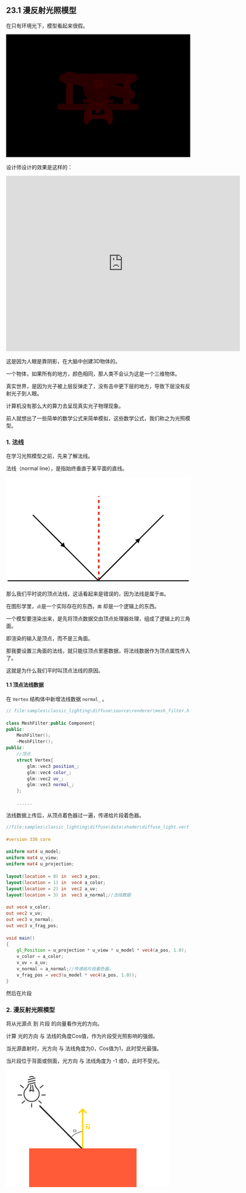 ﻿## 23.1 漫反射光照模型

在只有环境光下，模型看起来很假。

![](../../imgs/classic_lighting/ambient_lighting/ambient_red.jpg)

设计师设计的效果是这样的：

<div class="sketchfab-embed-wrapper"> <iframe title="Basic Plane" frameborder="0" allowfullscreen mozallowfullscreen="true" webkitallowfullscreen="true" allow="autoplay; fullscreen; xr-spatial-tracking" xr-spatial-tracking execution-while-out-of-viewport execution-while-not-rendered web-share width="640" height="480" src="https://sketchfab.com/models/319a57619948416288cc2d2880c70a4a/embed?dnt=1"> </iframe> </div>


这是因为人眼是靠阴影，在大脑中创建3D物体的。

一个物体，如果所有的地方，颜色相同，那人类不会认为这是一个三维物体。

真实世界，是因为光子被上层反弹走了，没有击中更下层的地方，导致下层没有反射光子到人眼。

计算机没有那么大的算力去呈现真实光子物理现象。

前人就想出了一些简单的数学公式来简单模拟，这些数学公式，我们称之为光照模型。

### 1. 法线

在学习光照模型之前，先来了解法线。

法线（normal line），是指始终垂直于某平面的直线。

![](../../imgs/classic_lighting/diffuse/normal.jpg)

那么我们平时说的顶点法线，这话看起来是错误的，因为法线是属于`面`。

在图形学里，`点`是一个实际存在的东西，`面` 却是一个逻辑上的东西。

一个模型要渲染出来，是先将顶点数据交由顶点处理器处理，组成了逻辑上的三角面。

即渲染的输入是顶点，而不是三角面。

那我要设置三角面的法线，就只能往顶点里塞数据，将法线数据作为顶点属性传入了。

这就是为什么我们平时叫顶点法线的原因。

#### 1.1 顶点法线数据

在 `Vertex` 结构体中新增法线数据 `normal_` 。

```c++
// file:samples\classic_lighting\diffuse\source\renderer\mesh_filter.h line:22

class MeshFilter:public Component{
public:
    MeshFilter();
    ~MeshFilter();
public:
    //顶点
    struct Vertex{
        glm::vec3 position_;
        glm::vec4 color_;
        glm::vec2 uv_;
        glm::vec3 normal_;
    };

    ......
```

法线数据上传后，从顶点着色器过一遍，传递给片段着色器。

```glsl
//file:samples\classic_lighting\diffuse\data\shader\diffuse_light.vert

#version 330 core

uniform mat4 u_model;
uniform mat4 u_view;
uniform mat4 u_projection;

layout(location = 0) in  vec3 a_pos;
layout(location = 1) in  vec4 a_color;
layout(location = 2) in  vec2 a_uv;
layout(location = 3) in  vec3 a_normal;//法线数据

out vec4 v_color;
out vec2 v_uv;
out vec3 v_normal;
out vec3 v_frag_pos;

void main()
{
    gl_Position = u_projection * u_view * u_model * vec4(a_pos, 1.0);
    v_color = a_color;
    v_uv = a_uv;
    v_normal = a_normal;//传递给片段着色器。
    v_frag_pos = vec3(u_model * vec4(a_pos, 1.0));
}
```

然后在片段

### 2. 漫反射光照模型

将从光源点 到 片段 的向量看作光的方向。

计算 光的方向 与 法线的角度Cos值，作为片段受光照影响的强弱。

当光源直射时，光方向 与 法线角度为0，Cos值为1，此时受光最强。

当片段位于背面或侧面，光方向 与 法线角度为 -1 或0，此时不受光。

![](../../imgs/classic_lighting/diffuse/diffuse_light.png)


